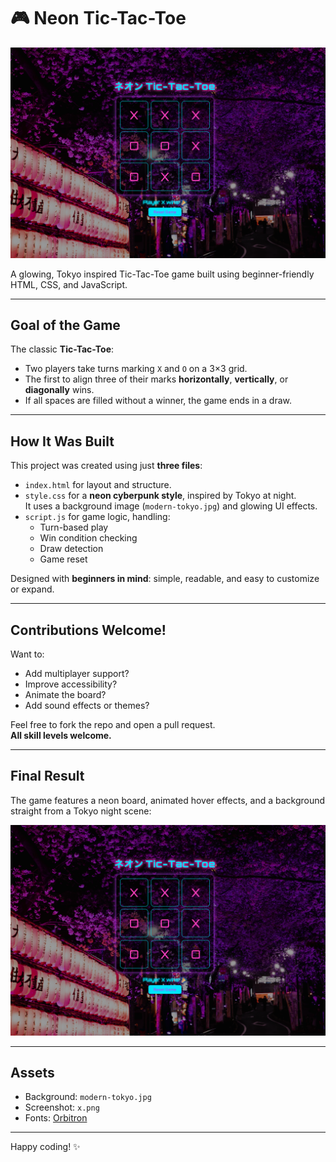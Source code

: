 # 🎮 Neon Tic-Tac-Toe

![Final Screenshot](x.png)

A glowing, Tokyo inspired Tic-Tac-Toe game built using beginner-friendly HTML, CSS, and JavaScript.

---

## Goal of the Game

The classic **Tic-Tac-Toe**:  
- Two players take turns marking `X` and `O` on a 3×3 grid.
- The first to align three of their marks **horizontally**, **vertically**, or **diagonally** wins.
- If all spaces are filled without a winner, the game ends in a draw.

---

## How It Was Built

This project was created using just **three files**:
- `index.html` for layout and structure.
- `style.css` for a **neon cyberpunk style**, inspired by Tokyo at night.  
  It uses a background image (`modern-tokyo.jpg`) and glowing UI effects.
- `script.js` for game logic, handling:
  - Turn-based play
  - Win condition checking
  - Draw detection
  - Game reset

Designed with **beginners in mind**: simple, readable, and easy to customize or expand.

---

## Contributions Welcome!

Want to:
- Add multiplayer support?
- Improve accessibility?
- Animate the board?
- Add sound effects or themes?

Feel free to fork the repo and open a pull request.  
**All skill levels welcome.** 

---

## Final Result

The game features a neon board, animated hover effects, and a background straight from a Tokyo night scene:

![Game Preview](x.png)

---

## Assets

- Background: `modern-tokyo.jpg`
- Screenshot: `x.png`
- Fonts: [Orbitron](https://fonts.google.com/specimen/Orbitron)

---

Happy coding! ✨
